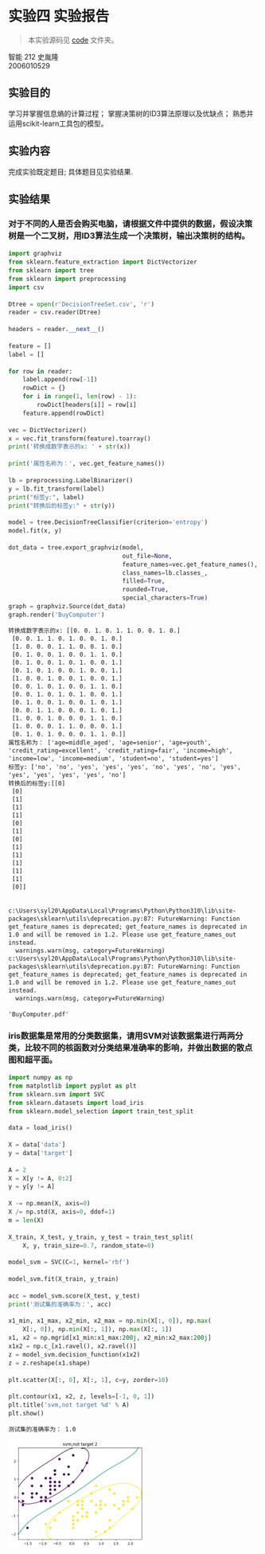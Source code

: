 # 实验四 实验报告

> 本实验源码见 [code](./code/) 文件夹。

智能 212 史胤隆  
2006010529

## 实验目的

学习并掌握信息熵的计算过程；
掌握决策树的ID3算法原理以及优缺点；
熟悉并运用scikit-learn工具包的模型。

## 实验内容

完成实验既定题目; 具体题目见实验结果.

## 实验结果

### 对于不同的人是否会购买电脑，请根据文件中提供的数据，假设决策树是一个二叉树，用ID3算法生成一个决策树，输出决策树的结构。

```python
import graphviz
from sklearn.feature_extraction import DictVectorizer
from sklearn import tree
from sklearn import preprocessing
import csv

Dtree = open(r'DecisionTreeSet.csv', 'r')
reader = csv.reader(Dtree)

headers = reader.__next__()

feature = []
label = []

for row in reader:
    label.append(row[-1])
    rowDict = {}
    for i in range(1, len(row) - 1):
        rowDict[headers[i]] = row[i]
    feature.append(rowDict)

vec = DictVectorizer()
x = vec.fit_transform(feature).toarray()
print('转换成数字表示的x: ' + str(x))

print('属性名称为：', vec.get_feature_names())

lb = preprocessing.LabelBinarizer()
y = lb.fit_transform(label)
print("标签y:", label)
print("转换后的标签y:" + str(y))

model = tree.DecisionTreeClassifier(criterion='entropy')
model.fit(x, y)

dot_data = tree.export_graphviz(model,
                                out_file=None,
                                feature_names=vec.get_feature_names(),
                                class_names=lb.classes_,
                                filled=True,
                                rounded=True,
                                special_characters=True)
graph = graphviz.Source(dot_data)
graph.render('BuyComputer')

```

    转换成数字表示的x: [[0. 0. 1. 0. 1. 1. 0. 0. 1. 0.]
     [0. 0. 1. 1. 0. 1. 0. 0. 1. 0.]
     [1. 0. 0. 0. 1. 1. 0. 0. 1. 0.]
     [0. 1. 0. 0. 1. 0. 0. 1. 1. 0.]
     [0. 1. 0. 0. 1. 0. 1. 0. 0. 1.]
     [0. 1. 0. 1. 0. 0. 1. 0. 0. 1.]
     [1. 0. 0. 1. 0. 0. 1. 0. 0. 1.]
     [0. 0. 1. 0. 1. 0. 0. 1. 1. 0.]
     [0. 0. 1. 0. 1. 0. 1. 0. 0. 1.]
     [0. 1. 0. 0. 1. 0. 0. 1. 0. 1.]
     [0. 0. 1. 1. 0. 0. 0. 1. 0. 1.]
     [1. 0. 0. 1. 0. 0. 0. 1. 1. 0.]
     [1. 0. 0. 0. 1. 1. 0. 0. 0. 1.]
     [0. 1. 0. 1. 0. 0. 0. 1. 1. 0.]]
    属性名称为： ['age=middle_aged', 'age=senior', 'age=youth', 'credit_rating=excellent', 'credit_rating=fair', 'income=high', 'income=low', 'income=medium', 'student=no', 'student=yes']
    标签y: ['no', 'no', 'yes', 'yes', 'yes', 'no', 'yes', 'no', 'yes', 'yes', 'yes', 'yes', 'yes', 'no']
    转换后的标签y:[[0]
     [0]
     [1]
     [1]
     [1]
     [0]
     [1]
     [0]
     [1]
     [1]
     [1]
     [1]
     [1]
     [0]]


    c:\Users\syl20\AppData\Local\Programs\Python\Python310\lib\site-packages\sklearn\utils\deprecation.py:87: FutureWarning: Function get_feature_names is deprecated; get_feature_names is deprecated in 1.0 and will be removed in 1.2. Please use get_feature_names_out instead.
      warnings.warn(msg, category=FutureWarning)
    c:\Users\syl20\AppData\Local\Programs\Python\Python310\lib\site-packages\sklearn\utils\deprecation.py:87: FutureWarning: Function get_feature_names is deprecated; get_feature_names is deprecated in 1.0 and will be removed in 1.2. Please use get_feature_names_out instead.
      warnings.warn(msg, category=FutureWarning)

    'BuyComputer.pdf'


### iris数据集是常用的分类数据集，请用SVM对该数据集进行两两分类，比较不同的核函数对分类结果准确率的影响，并做出数据的散点图和超平面。

```python
import numpy as np
from matplotlib import pyplot as plt
from sklearn.svm import SVC
from sklearn.datasets import load_iris
from sklearn.model_selection import train_test_split

data = load_iris()

X = data['data']
y = data['target']

A = 2
X = X[y != A, 0:2]
y = y[y != A]

X -= np.mean(X, axis=0)
X /= np.std(X, axis=0, ddof=1)
m = len(X)

X_train, X_test, y_train, y_test = train_test_split(
    X, y, train_size=0.7, random_state=0)

model_svm = SVC(C=1, kernel='rbf')

model_svm.fit(X_train, y_train)

acc = model_svm.score(X_test, y_test)
print('测试集的准确率为：', acc)

x1_min, x1_max, x2_min, x2_max = np.min(X[:, 0]), np.max(
    X[:, 0]), np.min(X[:, 1]), np.max(X[:, 1])
x1, x2 = np.mgrid[x1_min:x1_max:200j, x2_min:x2_max:200j]
x1x2 = np.c_[x1.ravel(), x2.ravel()]
z = model_svm.decision_function(x1x2)
z = z.reshape(x1.shape)

plt.scatter(X[:, 0], X[:, 1], c=y, zorder=10)

plt.contour(x1, x2, z, levels=[-1, 0, 1])
plt.title('svm,not target %d' % A)
plt.show()

```

    测试集的准确率为： 1.0

<img src="01.png" alt="png" style="zoom:50%;" />
    

